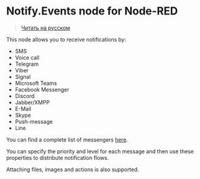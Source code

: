 # Notify.Events node for Node-RED

> [Читать на русском](README_RU.md)

This node allows you to receive notifications by:
* SMS
* Voice call
* Telegram
* Viber
* Signal
* Microsoft Teams
* Facebook Messenger
* Discord
* Jabber/XMPP
* E-Mail
* Skype
* Push-message
* Line

You can find a complete list of messengers [here](https://notify.events/features).

You can specify the priority and level for each message and then use these properties to distribute notification flows.

Attaching files, images and actions is also supported.
